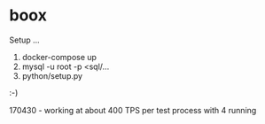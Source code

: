 # boox

Setup ...

1. docker-compose up
2. mysql -u root -p <sql/...
3. python/setup.py

:-)


170430 - working at about 400 TPS per test process with 4 running
